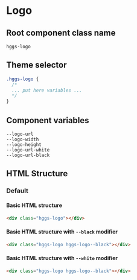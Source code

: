 # Logo

## Root component class name

`hggs-logo`

## Theme selector

```css
.hggs-logo {
  /*
  ... put here variables ...
  */
}
```

## Component variables

```
--logo-url
--logo-width
--logo-height
--logo-url-white
--logo-url-black
```

## HTML Structure

### Default

#### Basic HTML structure

```html
<div class="hggs-logo"></div>
```

#### Basic HTML structure with `--black` modifier

```html
<div class="hggs-logo hggs-logo--black"></div>
```

#### Basic HTML structure with `--white` modifier

```html
<div class="hggs-logo hggs-logo--black"></div>
```
